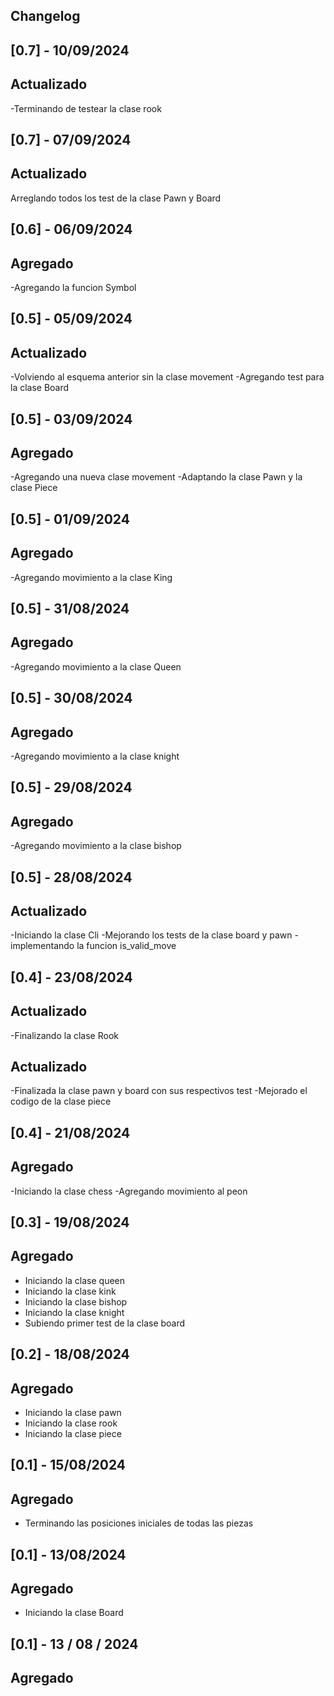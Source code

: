 ## Changelog
## [0.7] - 10/09/2024

## Actualizado

-Terminando de testear la clase rook

## [0.7] - 07/09/2024

## Actualizado

Arreglando todos los test de la clase Pawn y Board

## [0.6] - 06/09/2024

## Agregado

-Agregando la funcion Symbol

## [0.5] - 05/09/2024

## Actualizado

-Volviendo al esquema anterior sin la clase movement
-Agregando test para la clase Board

## [0.5] - 03/09/2024

## Agregado

-Agregando una nueva clase movement
-Adaptando la clase Pawn y la clase Piece

## [0.5] - 01/09/2024

## Agregado

-Agregando movimiento a la clase King

## [0.5] - 31/08/2024

## Agregado

-Agregando movimiento a la clase Queen

## [0.5] - 30/08/2024

## Agregado

-Agregando movimiento a la clase knight

## [0.5] - 29/08/2024

## Agregado

-Agregando movimiento a la clase bishop

## [0.5] - 28/08/2024

## Actualizado

-Iniciando la clase Cli
-Mejorando los tests de la clase board y pawn
-implementando la funcion is_valid_move

## [0.4] - 23/08/2024

## Actualizado

-Finalizando la clase Rook

## Actualizado

-Finalizada la clase pawn y board con sus respectivos test
-Mejorado el codigo de la clase piece

## [0.4] - 21/08/2024

## Agregado

-Iniciando la clase chess
-Agregando movimiento al peon

## [0.3] - 19/08/2024

## Agregado

- Iniciando la clase queen
- Iniciando la clase kink
- Iniciando la clase bishop
- Iniciando la clase knight
- Subiendo primer test de la clase board

## [0.2] - 18/08/2024

## Agregado

- Iniciando la clase pawn
- Iniciando la clase rook
- Iniciando la clase piece 

## [0.1] - 15/08/2024

## Agregado

- Terminando las posiciones iniciales de todas las piezas

## [0.1] - 13/08/2024

## Agregado

- Iniciando la clase Board

## [0.1] - 13 / 08 / 2024

## Agregado

